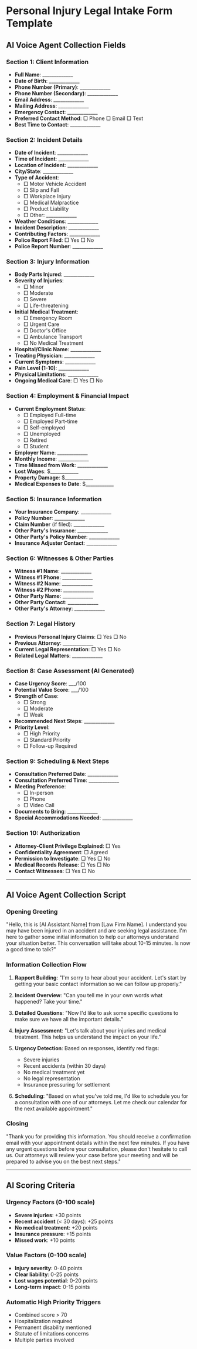 # Personal Injury Legal Intake Form Template

## AI Voice Agent Collection Fields

### Section 1: Client Information
- **Full Name**: _____________
- **Date of Birth**: _____________
- **Phone Number (Primary)**: _____________
- **Phone Number (Secondary)**: _____________
- **Email Address**: _____________
- **Mailing Address**: _____________
- **Emergency Contact**: _____________
- **Preferred Contact Method**: □ Phone □ Email □ Text
- **Best Time to Contact**: _____________

### Section 2: Incident Details
- **Date of Incident**: _____________
- **Time of Incident**: _____________
- **Location of Incident**: _____________
- **City/State**: _____________
- **Type of Accident**: 
  - □ Motor Vehicle Accident
  - □ Slip and Fall
  - □ Workplace Injury
  - □ Medical Malpractice
  - □ Product Liability
  - □ Other: _____________
- **Weather Conditions**: _____________
- **Incident Description**: _____________
- **Contributing Factors**: _____________
- **Police Report Filed**: □ Yes □ No
- **Police Report Number**: _____________

### Section 3: Injury Information
- **Body Parts Injured**: _____________
- **Severity of Injuries**: 
  - □ Minor
  - □ Moderate
  - □ Severe
  - □ Life-threatening
- **Initial Medical Treatment**: 
  - □ Emergency Room
  - □ Urgent Care
  - □ Doctor's Office
  - □ Ambulance Transport
  - □ No Medical Treatment
- **Hospital/Clinic Name**: _____________
- **Treating Physician**: _____________
- **Current Symptoms**: _____________
- **Pain Level (1-10)**: _____________
- **Physical Limitations**: _____________
- **Ongoing Medical Care**: □ Yes □ No

### Section 4: Employment & Financial Impact
- **Current Employment Status**: 
  - □ Employed Full-time
  - □ Employed Part-time
  - □ Self-employed
  - □ Unemployed
  - □ Retired
  - □ Student
- **Employer Name**: _____________
- **Monthly Income**: _____________
- **Time Missed from Work**: _____________
- **Lost Wages**: $____________
- **Property Damage**: $____________
- **Medical Expenses to Date**: $____________

### Section 5: Insurance Information
- **Your Insurance Company**: _____________
- **Policy Number**: _____________
- **Claim Number** (if filed): _____________
- **Other Party's Insurance**: _____________
- **Other Party's Policy Number**: _____________
- **Insurance Adjuster Contact**: _____________

### Section 6: Witnesses & Other Parties
- **Witness #1 Name**: _____________
- **Witness #1 Phone**: _____________
- **Witness #2 Name**: _____________
- **Witness #2 Phone**: _____________
- **Other Party Name**: _____________
- **Other Party Contact**: _____________
- **Other Party's Attorney**: _____________

### Section 7: Legal History
- **Previous Personal Injury Claims**: □ Yes □ No
- **Previous Attorney**: _____________
- **Current Legal Representation**: □ Yes □ No
- **Related Legal Matters**: _____________

### Section 8: Case Assessment (AI Generated)
- **Case Urgency Score**: ___/100
- **Potential Value Score**: ___/100
- **Strength of Case**: 
  - □ Strong
  - □ Moderate
  - □ Weak
- **Recommended Next Steps**: _____________
- **Priority Level**: 
  - □ High Priority
  - □ Standard Priority
  - □ Follow-up Required

### Section 9: Scheduling & Next Steps
- **Consultation Preferred Date**: _____________
- **Consultation Preferred Time**: _____________
- **Meeting Preference**: 
  - □ In-person
  - □ Phone
  - □ Video Call
- **Documents to Bring**: _____________
- **Special Accommodations Needed**: _____________

### Section 10: Authorization
- **Attorney-Client Privilege Explained**: □ Yes
- **Confidentiality Agreement**: □ Agreed
- **Permission to Investigate**: □ Yes □ No
- **Medical Records Release**: □ Yes □ No
- **Contact Witnesses**: □ Yes □ No

---

## AI Voice Agent Collection Script

### Opening Greeting
"Hello, this is [AI Assistant Name] from [Law Firm Name]. I understand you may have been injured in an accident and are seeking legal assistance. I'm here to gather some initial information to help our attorneys understand your situation better. This conversation will take about 10-15 minutes. Is now a good time to talk?"

### Information Collection Flow
1. **Rapport Building**: "I'm sorry to hear about your accident. Let's start by getting your basic contact information so we can follow up properly."

2. **Incident Overview**: "Can you tell me in your own words what happened? Take your time."

3. **Detailed Questions**: "Now I'd like to ask some specific questions to make sure we have all the important details."

4. **Injury Assessment**: "Let's talk about your injuries and medical treatment. This helps us understand the impact on your life."

5. **Urgency Detection**: Based on responses, identify red flags:
   - Severe injuries
   - Recent accidents (within 30 days)
   - No medical treatment yet
   - No legal representation
   - Insurance pressuring for settlement

6. **Scheduling**: "Based on what you've told me, I'd like to schedule you for a consultation with one of our attorneys. Let me check our calendar for the next available appointment."

### Closing
"Thank you for providing this information. You should receive a confirmation email with your appointment details within the next few minutes. If you have any urgent questions before your consultation, please don't hesitate to call us. Our attorneys will review your case before your meeting and will be prepared to advise you on the best next steps."

---

## AI Scoring Criteria

### Urgency Factors (0-100 scale)
- **Severe injuries**: +30 points
- **Recent accident** (< 30 days): +25 points
- **No medical treatment**: +20 points
- **Insurance pressure**: +15 points
- **Missed work**: +10 points

### Value Factors (0-100 scale)
- **Injury severity**: 0-40 points
- **Clear liability**: 0-25 points
- **Lost wages potential**: 0-20 points
- **Long-term impact**: 0-15 points

### Automatic High Priority Triggers
- Combined score > 70
- Hospitalization required
- Permanent disability mentioned
- Statute of limitations concerns
- Multiple parties involved